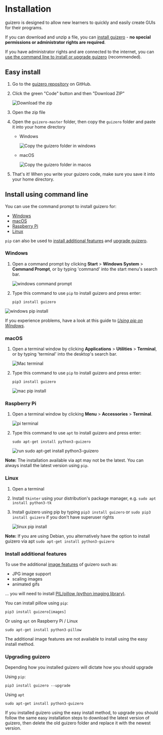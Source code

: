 # Installation

guizero is designed to allow new learners to quickly and easily create GUIs for their programs.

If you can download and unzip a file, you can [install guizero](#easy-install) - **no special permissions or administrator rights are required**.

If you have administrator rights and are connected to the internet, you can [use the command line to install or upgrade guizero](#install-using-command-line) (recommended).

## Easy install

1. Go to the [guizero repository](https://github.com/lawsie/guizero) on GitHub.

2. Click the green "Code" button and then "Download ZIP"

    ![Download the zip](images/download-zip-annotated.png)

3. Open the zip file

4. Open the `guizero-master` folder, then copy the `guizero` folder and paste it into your home directory

    + Windows

        ![Copy the guizero folder in windows](images/copy-guizero-annotated.png)

    + macOS

        ![Copy the guizero folder in macos](images/copy-guizero-macos-annotated.png)

5. That's it! When you write your guizero code, make sure you save it into your home directory.

## Install using command line

You can use the command prompt to install guizero for:

+ [Windows](#windows)
+ [macOS](#macos)
+ [Raspberry Pi](#raspberry-pi)
+ [Linux](#linux)

`pip` can also be used to [install additional features](#additional-features-install) and [upgrade guizero](#upgrading).

### Windows

1. Open a command prompt by clicking **Start** > **Windows System** > **Command Prompt**, or by typing 'command' into the start menu's search bar.

    ![windows command prompt](images/windows_command_prompt_app.png)

2. Type this command to use `pip` to install guizero and press enter:

    ```
    pip3 install guizero
    ```

![windows pip install](images/windows_pip_install.gif)

If you experience problems, have a look at this guide to [_Using pip on Windows_](https://projects.raspberrypi.org/en/projects/using-pip-on-windows).

### macOS

1. Open a terminal window by clicking **Applications** > **Utilities** > **Terminal**, or by typing 'terminal' into the desktop's search bar.

    ![Mac terminal](images/mac-terminal.png)

2. Type this command to use `pip` to install guizero and press enter:

    ```
    pip3 install guizero
    ```

    ![mac pip install](images/mac_pip_install.gif)

### Raspberry Pi

1. Open a terminal window by clicking **Menu** > **Accessories** > **Terminal**.

    ![pi terminal](images/pi-terminal.png)

2. Type this command to use `apt` to install guizero and press enter:

    ```
    sudo apt-get install python3-guizero
    ```

    ![run sudo apt-get install python3-guizero](images/pi_apt_install.gif)

**Note:** The installation available via apt may not be the latest. You can always install the latest version using `pip`.

### Linux

1. Open a terminal
2. Install `tkinter` using your distribution's package manager, e.g. `sudo apt install python3-tk`
3. Install guizero using pip by typing `pip3 install guizero` or `sudo pip3 install guizero` if you don't have superuser rights

    ![linux pip install](images/linux_pip_install.gif)

**Note:** If you are using Debian, you alternatively have the option to install guizero via apt
`sudo apt-get install python3-guizero`

### Install additional features

To use the additional [image features](images.md) of guizero such as:

- JPG image support
- scaling images
- animated gifs

... you will need to install [PIL/pillow (python imaging library)](https://pypi.org/project/Pillow/).

You can install pillow using `pip`:

```
pip3 install guizero[images]
```

Or using `apt` on Raspberry Pi / Linux

```
sudo apt-get install python3-pillow
```

The additional image features are not available to install using the easy install method.

### Upgrading guizero

Depending how you installed guizero will dictate how you should upgrade

Using `pip`:

```
pip3 install guizero --upgrade
```

Using `apt`

```
sudo apt-get install python3-guizero
```

If you installed guizero using the easy install method, to upgrade you should follow the same easy installation steps to download the latest version of guizero, then delete the old guizero folder and replace it with the newest version.
